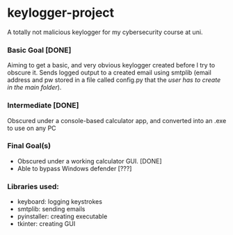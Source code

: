 # keylogger-project
A totally not malicious keylogger for my cybersecurity course at uni. 

### Basic Goal [DONE]
Aiming to get a basic, and very obvious keylogger created before I try to obscure it. Sends logged output to a created email using smtplib (email address and pw stored in a file called config.py that the _user has to create in the main folder_). 

### Intermediate [DONE]
Obscured under a console-based calculator app, and converted into an .exe to use on any PC

### Final Goal(s)
* Obscured under a working calculator GUI. [DONE]
* Able to bypass Windows defender [???]

### Libraries used:
* keyboard: logging keystrokes
* smtplib: sending emails
* pyinstaller: creating executable
* tkinter: creating GUI
